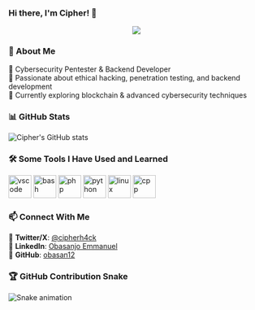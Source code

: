 ### Hi there, I'm Cipher! 👋

<p align="center">
  <img src="https://capsule-render.vercel.app/api?text=Hey%20Everyone!🕹️&animation=fadeIn&type=waving&color=gradient&height=100"/>
</p>

### 🚀 About Me
🔹 Cybersecurity Pentester & Backend Developer  
🔹 Passionate about ethical hacking, penetration testing, and backend development  
🔹 Currently exploring blockchain & advanced cybersecurity techniques  

### 📊 GitHub Stats
![Cipher's GitHub stats](https://github-readme-stats.vercel.app/api?username=obasan12&show_icons=true&theme=radical)

### 🛠️ Some Tools I Have Used and Learned
<p align="left">
  <img src="https://cdn.jsdelivr.net/gh/devicons/devicon/icons/vscode/vscode-original.svg" alt="vscode" width="45" height="45"/>
  <img src="https://cdn.jsdelivr.net/gh/devicons/devicon/icons/bash/bash-original.svg" alt="bash" width="45" height="45"/>
  <img src="https://cdn.jsdelivr.net/gh/devicons/devicon/icons/php/php-original.svg" alt="php" width="45" height="45"/>
  <img src="https://cdn.jsdelivr.net/gh/devicons/devicon/icons/python/python-original.svg" alt="python" width="45" height="45"/>
  <img src="https://cdn.jsdelivr.net/gh/devicons/devicon/icons/linux/linux-original.svg" alt="linux" width="45" height="45"/>
  <img src="https://cdn.jsdelivr.net/gh/devicons/devicon/icons/cplusplus/cplusplus-original.svg" alt="cpp" width="45" height="45"/>
</p>

### 📫 Connect With Me
🔹 **Twitter/X**: [@cipherh4ck](https://twitter.com/cipherh4ck)  
🔹 **LinkedIn**: [Obasanjo Emmanuel](https://www.linkedin.com/in/obasanjo-emmanuel)  
🔹 **GitHub**: [obasan12](https://github.com/obasan12)  

### 🏆 GitHub Contribution Snake
![Snake animation](https://github.com/obasan12/obasan12/blob/output/github-contribution-grid-snake.svg)
